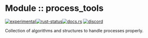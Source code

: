 <!-- {{# generate.module_header{} #}} -->

# Module :: process_tools
<!--{ generate.module_header.start() }-->
 [![experimental](https://raster.shields.io/static/v1?label=&message=experimental&color=orange)](https://github.com/emersion/stability-badges#experimental)[![rust-status](https://github.com/Wandalen/wTools/actions/workflows/module_process_tools_push.yml/badge.svg)](https://github.com/Wandalen/wTools/actions/workflows/module_process_tools_push.yml)[![docs.rs](https://img.shields.io/docsrs/process_tools?color=e3e8f0&logo=docs.rs)](https://docs.rs/process_tools) [![discord](https://img.shields.io/discord/872391416519737405?color=eee&logo=discord&logoColor=eee&label=ask)](https://discord.gg/m3YfbXpUUY)
<!--{ generate.module_header.end }-->

Collection of algorithms and structures to handle processes properly.

<!-- ### Basic use-case

```rust
use process_tools::*;

fn main()
{
}
```

### To add to your project

```bash
cargo add process_tools
```

### Try out from the repository

``` shell test
git clone https://github.com/Wandalen/wTools
cd wTools
cargo run --example process_tools_trivial
cargo run
``` -->
